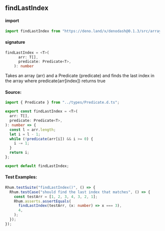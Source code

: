 ## findLastIndex

#### import

```typescript
import findLastIndex from "https://deno.land/x/denodash@0.1.3/src/array/findLastIndex.ts";
```

#### signature

```typescript
findLastIndex = <T>(
      arr: T[],
      predicate: Predicate<T>,
    ): number
```

Takes an array (arr) and a Predicate (predicate) and finds the last index in the
array where predicate(arr[index]) returns true

#### Source:

```typescript
import { Predicate } from "../types/Predicate.d.ts";

export const findLastIndex = <T>(
  arr: T[],
  predicate: Predicate<T>,
): number => {
  const l = arr.length;
  let i = l - 1;
  while (!predicate(arr[i]) && i >= 0) {
    i -= 1;
  }
  return i;
};

export default findLastIndex;
```

#### Test Examples:

```typescript
Rhum.testSuite("findLastIndex()", () => {
  Rhum.testCase("should find the last index that matches", () => {
    const testArr = [1, 2, 3, 4, 3, 2, 1];
    Rhum.asserts.assertEquals(
      findLastIndex(testArr, (x: number) => x === 3),
      4,
    );
  });
});
```
